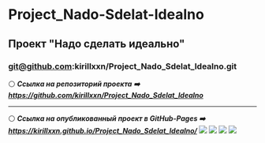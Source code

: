 # Project_Nado-Sdelat-Idealno
## Проект "Надо сделать идеально"
### git@github.com:kirillxxn/Project_Nado_Sdelat_Idealno.git
:white_circle: ***Ссылка на репозиторий проекта :arrow_right: https://github.com/kirillxxn/Project_Nado_Sdelat_Idealno***
_______
:white_circle: ***Ссылка на опубликованный проект в GitHub-Pages :arrow_right: https://kirillxxn.github.io/Project_Nado_Sdelat_Idealno/***
[![](https://imageup.ru/img288/4624358/snimok-ekrana-107.png)](https://imageup.ru/img288/4624358/snimok-ekrana-107.png.html)
[![](https://imageup.ru/img80/4624359/snimok-ekrana-108.png)](https://imageup.ru/img80/4624359/snimok-ekrana-108.png.html)
[![](https://imageup.ru/img132/4624360/snimok-ekrana-109.png)](https://imageup.ru/img132/4624360/snimok-ekrana-109.png.html)
[![](https://imageup.ru/img152/4624361/snimok-ekrana-110.png)](https://imageup.ru/img152/4624361/snimok-ekrana-110.png.html)
